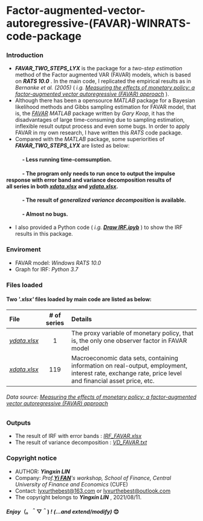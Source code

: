 # Factor-augmented-vector-autoregressive-(FAVAR)-WINRATS-code-package
### Introduction
- *__FAVAR_TWO_STEPS_LYX__* is the package for a *two-step estimation* method of the Factor augmented VAR (FAVAR) models, which is based on *__RATS 10.0__* . In the main code, I replicated the empirical results as in  *Bernanke et al. (2005)* ( *i.g. [Measuring the effects of monetary policy: a factor-augmented vector autoregressive (FAVAR) approach](https://academic.oup.com/qje/article-abstract/120/1/387/1931468?redirectedFrom=PDF&casa_token=ZkGknLUtMHwAAAAA:5EU8a8LgKVZAnpkuZ4F4zIIpy3EivyGD6ZuUKopeiPHjX9QmBabc_zysXUBBdpecMHXABLGc5IHB1A)* ).
- Although there has been a opensource *MATLAB* package for a Bayesian likelihood methods and Gibbs sampling estimation for FAVAR model, that is, the [*FAVAR*](https://drive.google.com/file/d/0BzOpR8T359fhOUY5bkh5dkM5bEU/view?resourcekey=0-MfpcA9LYIjBF3YsHYNiWRw) *MATLAB* package written by *Gary Koop*, it has the disadvantages of large time-consuming due to sampling estimation, inflexible result output process and even some bugs. In order to apply FAVAR in my own research, I have written this *RATS* code package.
- Compared with the *MATLAB* package, some superiorities of *__FAVAR_TWO_STEPS_LYX__* are listed as below:
#### &emsp;&emsp;&emsp;- Less running time-comsumption.
#### &emsp;&emsp;&emsp;- The program only needs to run once to output the impulse response with error band and variance decomposition results of &emsp;&emsp;&emsp;&ensp;all series in both [*xdata.xlsx*](https://github.com/lyx66/Factor-augmented-vector-autoregressive-FAVAR-WINRATS-code-package-/blob/main/xdata.XLSX) and [*ydata.xlsx*](https://github.com/lyx66/Factor-augmented-vector-autoregressive-FAVAR-WINRATS-code-package-/blob/main/ydata.XLSX).
#### &emsp;&emsp;&emsp;- The result of *generalized variance decomposition* is available.
#### &emsp;&emsp;&emsp;- Almost no bugs.
- I also provided a Python code ( *i.g.* [__*Draw IRF.ipyb*__]() ) to show the IRF results in this package.
### Enviroment
- FAVAR model: *Windows RATS 10.0*
- Graph for IRF: *Python 3.7*
### Files loaded
#### Two __*'.xlsx'*__ files loaded by main code are listed as below:
File|# of series|Details
:-|:-:|:-
[*ydata.xlsx*](https://github.com/lyx66/Factor-augmented-vector-autoregressive-FAVAR-WINRATS-code-package-/blob/main/ydata.XLSX)|1|The proxy variable of monetary policy, that is, the only one observer factor in FAVAR model
[*xdata.xlsx*](https://github.com/lyx66/Factor-augmented-vector-autoregressive-FAVAR-WINRATS-code-package-/blob/main/xdata.XLSX)|119|Macroeconomic data sets, containing information on real-output, employment, interest rate, exchange rate, price level and financial asset price, etc.
###### *Data source: [Measuring the effects of monetary policy: a factor-augmented vector autoregressive (FAVAR) approach](https://academic.oup.com/qje/article-abstract/120/1/387/1931468?redirectedFrom=PDF&casa_token=ZkGknLUtMHwAAAAA:5EU8a8LgKVZAnpkuZ4F4zIIpy3EivyGD6ZuUKopeiPHjX9QmBabc_zysXUBBdpecMHXABLGc5IHB1A)*
### Outputs
- The result of IRF with error bands   :  [*IRF_FAVAR.xlsx*]()
- The result of variance decomposition :  [*VD_FAVAR.txt*]()
### Copyright notice
- AUTHOR: __*Yingxin LIN*__
- Company: *Prof.[__Yi FAN__](http://sf.cufe.edu.cn/info/1112/10555.htm)'s workshop, School of Finance, Central University of Finance and Economics* (CUFE)
- Contact: lyxurthebest@163.com or lyxurthebest@outlook.com
- The copyright belongs to __*Yingxin LIN*__ , 2021/08/11.
#### *Enjoy*（。＾▽＾) *! (...and extend/modify)* 😊
